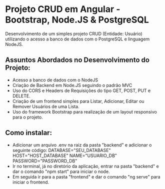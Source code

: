 # Projeto CRUD em Angular - Bootstrap, Node.JS & PostgreSQL

Desenvolvimento de um simples projeto CRUD (Entidade: Usuário) utilizando o acesso a banco de dados com o PostgreSQL e linguagem NodeJS.

## Assuntos Abordados no Desenvolvimento do Projeto:

- Acesso a banco de dados com o NodeJS
- Criação de Backend em Node.JS seguindo o padrão MVC
- Uso do CORS e Headers de Requisições do tipo GET, POST, PUT e DELETE.
- Criação de um frontend simples para Listar, Adicionar, Editar ou Remover Usuários de uma Lista.
- Uso do framework Bootstrap para realização de um layout responsivo para o projeto.

## Como instalar:

- Adicionar um arquivo .env na raiz da pasta "backend" e adicionar o seguinte código:
DATABASE="SEU_DATABASE"
HOST="HOST_DATABASE"
NAME="USUARIO_DB"
PASSWORD="PASSWORD_DB"
- Ir no terminal, já no diretório da aplicação, entrar na pasta "backend" e dar o comando "npm start" para iniciar o node.
- Em seguida ir para a pasta "frontend" e dar o comando "ng serve" para iniciar o frontend.
